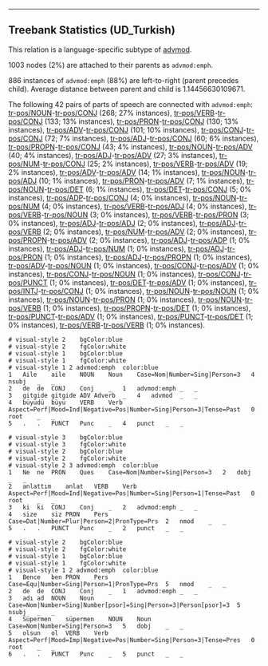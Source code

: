 

--------------------------------------------------------------------------------

## Treebank Statistics (UD_Turkish)

This relation is a language-specific subtype of [advmod]().

1003 nodes (2%) are attached to their parents as `advmod:emph`.

886 instances of `advmod:emph` (88%) are left-to-right (parent precedes child).
Average distance between parent and child is 1.14456630109671.

The following 42 pairs of parts of speech are connected with `advmod:emph`: [tr-pos/NOUN]()-[tr-pos/CONJ]() (268; 27% instances), [tr-pos/VERB]()-[tr-pos/CONJ]() (133; 13% instances), [tr-pos/PRON]()-[tr-pos/CONJ]() (130; 13% instances), [tr-pos/ADV]()-[tr-pos/CONJ]() (101; 10% instances), [tr-pos/CONJ]()-[tr-pos/CONJ]() (72; 7% instances), [tr-pos/ADJ]()-[tr-pos/CONJ]() (60; 6% instances), [tr-pos/PROPN]()-[tr-pos/CONJ]() (43; 4% instances), [tr-pos/NOUN]()-[tr-pos/ADV]() (40; 4% instances), [tr-pos/ADJ]()-[tr-pos/ADV]() (27; 3% instances), [tr-pos/NUM]()-[tr-pos/CONJ]() (25; 2% instances), [tr-pos/VERB]()-[tr-pos/ADV]() (19; 2% instances), [tr-pos/ADV]()-[tr-pos/ADV]() (14; 1% instances), [tr-pos/NOUN]()-[tr-pos/ADJ]() (10; 1% instances), [tr-pos/PRON]()-[tr-pos/ADV]() (7; 1% instances), [tr-pos/NOUN]()-[tr-pos/DET]() (6; 1% instances), [tr-pos/DET]()-[tr-pos/CONJ]() (5; 0% instances), [tr-pos/ADP]()-[tr-pos/CONJ]() (4; 0% instances), [tr-pos/NOUN]()-[tr-pos/NUM]() (4; 0% instances), [tr-pos/VERB]()-[tr-pos/ADJ]() (4; 0% instances), [tr-pos/VERB]()-[tr-pos/NOUN]() (3; 0% instances), [tr-pos/VERB]()-[tr-pos/PRON]() (3; 0% instances), [tr-pos/ADJ]()-[tr-pos/ADJ]() (2; 0% instances), [tr-pos/ADJ]()-[tr-pos/VERB]() (2; 0% instances), [tr-pos/NUM]()-[tr-pos/ADV]() (2; 0% instances), [tr-pos/PROPN]()-[tr-pos/ADV]() (2; 0% instances), [tr-pos/ADJ]()-[tr-pos/ADP]() (1; 0% instances), [tr-pos/ADJ]()-[tr-pos/NUM]() (1; 0% instances), [tr-pos/ADJ]()-[tr-pos/PRON]() (1; 0% instances), [tr-pos/ADJ]()-[tr-pos/PROPN]() (1; 0% instances), [tr-pos/ADV]()-[tr-pos/NOUN]() (1; 0% instances), [tr-pos/CONJ]()-[tr-pos/ADV]() (1; 0% instances), [tr-pos/CONJ]()-[tr-pos/NOUN]() (1; 0% instances), [tr-pos/CONJ]()-[tr-pos/PUNCT]() (1; 0% instances), [tr-pos/DET]()-[tr-pos/ADV]() (1; 0% instances), [tr-pos/INTJ]()-[tr-pos/CONJ]() (1; 0% instances), [tr-pos/NOUN]()-[tr-pos/NOUN]() (1; 0% instances), [tr-pos/NOUN]()-[tr-pos/PRON]() (1; 0% instances), [tr-pos/NOUN]()-[tr-pos/VERB]() (1; 0% instances), [tr-pos/PROPN]()-[tr-pos/DET]() (1; 0% instances), [tr-pos/PUNCT]()-[tr-pos/ADV]() (1; 0% instances), [tr-pos/PUNCT]()-[tr-pos/DET]() (1; 0% instances), [tr-pos/VERB]()-[tr-pos/VERB]() (1; 0% instances).


~~~ conllu
# visual-style 2	bgColor:blue
# visual-style 2	fgColor:white
# visual-style 1	bgColor:blue
# visual-style 1	fgColor:white
# visual-style 1 2 advmod:emph	color:blue
1	Aile	aile	NOUN	Noun	Case=Nom|Number=Sing|Person=3	4	nsubj	_	_
2	de	de	CONJ	Conj	_	1	advmod:emph	_	_
3	gitgide	gitgide	ADV	Adverb	_	4	advmod	_	_
4	büyüdü	büyü	VERB	Verb	Aspect=Perf|Mood=Ind|Negative=Pos|Number=Sing|Person=3|Tense=Past	0	root	_	_
5	.	.	PUNCT	Punc	_	4	punct	_	_

~~~


~~~ conllu
# visual-style 3	bgColor:blue
# visual-style 3	fgColor:white
# visual-style 2	bgColor:blue
# visual-style 2	fgColor:white
# visual-style 2 3 advmod:emph	color:blue
1	Ne	ne	PRON	Ques	Case=Nom|Number=Sing|Person=3	2	dobj	_	_
2	anlattım	anlat	VERB	Verb	Aspect=Perf|Mood=Ind|Negative=Pos|Number=Sing|Person=1|Tense=Past	0	root	_	_
3	ki	ki	CONJ	Conj	_	2	advmod:emph	_	_
4	size	siz	PRON	Pers	Case=Dat|Number=Plur|Person=2|PronType=Prs	2	nmod	_	_
5	.	.	PUNCT	Punc	_	2	punct	_	_

~~~


~~~ conllu
# visual-style 2	bgColor:blue
# visual-style 2	fgColor:white
# visual-style 1	bgColor:blue
# visual-style 1	fgColor:white
# visual-style 1 2 advmod:emph	color:blue
1	Bence	ben	PRON	Pers	Case=Equ|Number=Sing|Person=1|PronType=Prs	5	nmod	_	_
2	de	de	CONJ	Conj	_	1	advmod:emph	_	_
3	adı	ad	NOUN	Noun	Case=Nom|Number=Sing|Number[psor]=Sing|Person=3|Person[psor]=3	5	nsubj	_	_
4	Süpermen	süpermen	NOUN	Noun	Case=Nom|Number=Sing|Person=3	5	dobj	_	_
5	olsun	ol	VERB	Verb	Aspect=Perf|Mood=Imp|Negative=Pos|Number=Sing|Person=3|Tense=Pres	0	root	_	_
6	.	.	PUNCT	Punc	_	5	punct	_	_

~~~


